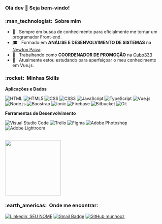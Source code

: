 
### Olá dev 👋 Seja bem-vindo!

<h3> :man_technologist: &nbsp;Sobre mim </h3>

- 🤔 &nbsp; Sempre em busca de conhecimento para oficialmente me tornar um programador Front-end.
- 🎓 &nbsp; Formado em **ANÁLISE E DESENVOLVIMENTO DE SISTEMAS** na <a href="https://newtonpaiva.br/">Newton Paiva</a>.
- 💼 &nbsp; Trabalhando como **COORDENADOR DE PROMOÇÃO** na <a href="https://cubo333.com.br/">Cubo333</a>
- 🌱 &nbsp; Atualmente estou estudando para aperfeiçoar o meu conhecimento em Vue.js.

<h3> :rocket: &nbsp;Minhas Skills </h3>

**Aplicações e Dados**

  ![HTML](https://img.shields.io/badge/HTML-239120?style=for-the-badge&logo=html5&logoColor=white)
  ![HTML5](https://img.shields.io/badge/HTML5-E34F26?style=for-the-badge&logo=html5&logoColor=white)
  ![CSS](https://img.shields.io/badge/CSS-239120?&style=for-the-badge&logo=css3&logoColor=white)
  ![CSS3](https://img.shields.io/badge/CSS3-1572B6?style=for-the-badge&logo=css3&logoColor=white)
  ![JavaScript](https://img.shields.io/badge/JavaScript-F7DF1E?style=for-the-badge&logo=javascript&logoColor=black)
  ![TypeScript](https://img.shields.io/badge/TypeScript-007ACC?style=for-the-badge&logo=typescript&logoColor=white)
  ![Vue.js](https://img.shields.io/badge/Vue.js-35495E?style=for-the-badge&logo=vue.js&logoColor=4FC08D)
  ![Node.js](https://img.shields.io/badge/Node.js-43853D?style=for-the-badge&logo=node.js&logoColor=white)
  ![Boostrap](https://img.shields.io/badge/Bootstrap-563D7C?style=for-the-badge&logo=bootstrap&logoColor=white)
  ![Ionic](https://img.shields.io/badge/Ionic-3880FF?style=for-the-badge&logo=ionic&logoColor=white)
  ![Firebase](https://img.shields.io/badge/Firebase-F29D0C?style=for-the-badge&logo=firebase&logoColor=white)
  ![Bitbucket](https://img.shields.io/badge/Bitbucket-0747a6?style=for-the-badge&logo=bitbucket&logoColor=white)
  ![Git](https://img.shields.io/badge/Git-E34F26?style=for-the-badge&logo=git&logoColor=white)

**Ferramentas de Desenvolvimento**

  ![Visual Studio Code](https://img.shields.io/badge/Visual%20Studio%20Code-0078d7.svg?style=for-the-badge&logo=visual-studio-code&logoColor=white)
  ![Trello](https://img.shields.io/badge/Trello-0052CC?style=for-the-badge&logo=trello&logoColor=white)
  ![Figma](https://img.shields.io/badge/Figma-F24E1E?style=for-the-badge&logo=figma&logoColor=white)
  ![Adobe Photoshop](https://img.shields.io/badge/Adobe%20Photoshop-31A8FF?style=for-the-badge&logo=Adobe%20Photoshop&logoColor=black)
  ![Adobe Lightroom](https://img.shields.io/badge/Adobe%20Lightroom-31A8FF?style=for-the-badge&logo=Adobe%20Lightroom&logoColor=white)

<br/>

<a href="https://github.com/munhooz">
  <img height="180em" src="https://github-readme-stats.vercel.app/api?username=munhooz&theme=radical&show_icons=true" />
</a>

<br/>

<h3> :earth_americas: &nbsp;Onde me encontrar: </h3> 

[![Linkedin: SEU NOME](https://img.shields.io/badge/-USERNAME-blue?style=flat-square&logo=Linkedin&logoColor=white&link=https://www.linkedin.com/in/matheus-munhooz/)](https://www.linkedin.com/in/matheus-munhooz/)
[![Gmail Badge](https://img.shields.io/badge/-munhoz99.br@gmail.com-006bed?style=flat-square&logo=Gmail&logoColor=white&link=mailto:munhoz99.br@gmail.com)](mailto:munhoz99.br@gmail.com)
[![GitHub munhooz]( https://img.shields.io/github/followers/munhooz?label=follow&style=social)](munhooz)
